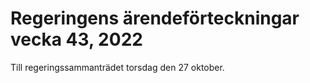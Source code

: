 # Regeringens ärendeförteckningar vecka 43, 2022

Till regeringssammanträdet torsdag den 27 oktober.

